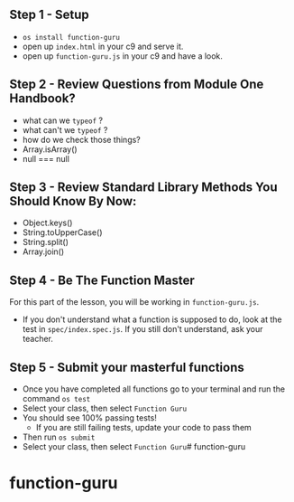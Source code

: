 ## Step 1 - Setup
 - `os install function-guru`
 - open up `index.html` in your c9 and serve it.
 - open up `function-guru.js` in your c9 and have a look.

## Step 2 - Review Questions from Module One Handbook?
 - what can we `typeof` ?
 - what can't we `typeof` ?
 - how do we check those things?
 - Array.isArray()
 - null === null

## Step 3 - Review Standard Library Methods You Should Know By Now:
 - Object.keys()
 - String.toUpperCase()
 - String.split()
 - Array.join()

## Step 4 - Be The Function Master
For this part of the lesson, you will be working in `function-guru.js`. 

 - If you don't understand what a function is supposed to do, look at the test in `spec/index.spec.js`. If you still don't understand, ask your teacher.

## Step 5 - Submit your masterful functions
 - Once you have completed all functions go to your terminal and run the command `os test`
 - Select your class, then select `Function Guru`
 - You should see 100% passing tests!
   - If you are still failing tests, update your code to pass them
 - Then run `os submit`
 - Select your class, then select `Function Guru`# function-guru
# function-guru
